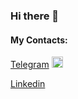 ### Hi there 👋

#### My Contacts:

[Telegram](https://t.me/melikovgraf)   <img src="https://github.com/MelikovGraf/MelikovGraf/assets/98654937/1429592c-d6e4-44fd-983c-877562542b6b" width="18">

[Linkedin](https://www.linkedin.com/in/graf-melikov-a0192927b/) 
<!--
**MelikovGraf/MelikovGraf** is a ✨ _special_ ✨ repository because its `README.md` (this file) appears on your GitHub profile.

Here are some ideas to get you started:

- 🔭 I’m currently working on ...
- 🌱 I’m currently learning ...
- 👯 I’m looking to collaborate on ...
- 🤔 I’m looking for help with ...
- 💬 Ask me about ...
- 📫 How to reach me: ...
- 😄 Pronouns: ...
- ⚡ Fun fact: ...
-->
